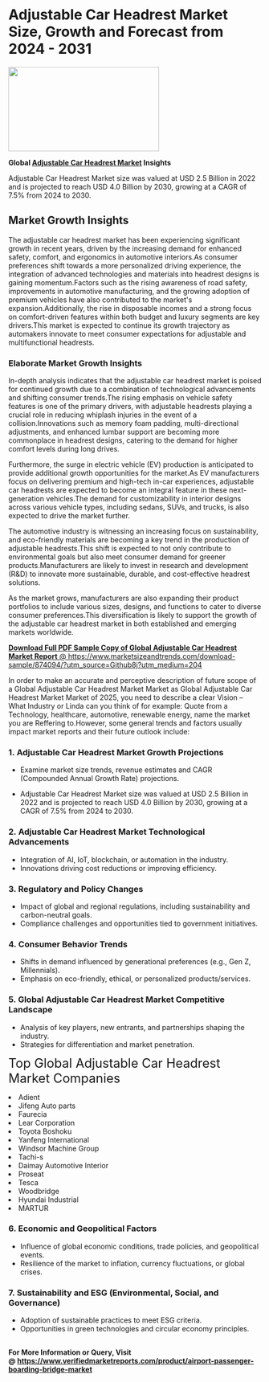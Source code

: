 <H1>Adjustable Car Headrest Market Size, Growth and Forecast from 2024 - 2031</H1><img class="aligncenter size-medium wp-image-584254" src="https://thirdeyenews.in/wp-content/uploads/2024/09/Global-Market-Research-300x168.jpeg" alt="" width="300" height="168" /><p><strong>Global&nbsp;<a href="https://www.marketsizeandtrends.com/download-sample/874094/?utm_source=Github8j?utm_medium=204">Adjustable Car Headrest Market</a> Insights</strong></p><p>Adjustable Car Headrest Market size was valued at USD 2.5 Billion in 2022 and is projected to reach USD 4.0 Billion by 2030, growing at a CAGR of 7.5% from 2024 to 2030.</p><p><h2>Market Growth Insights</h2> <p>The adjustable car headrest market has been experiencing significant growth in recent years, driven by the increasing demand for enhanced safety, comfort, and ergonomics in automotive interiors.As consumer preferences shift towards a more personalized driving experience, the integration of advanced technologies and materials into headrest designs is gaining momentum.Factors such as the rising awareness of road safety, improvements in automotive manufacturing, and the growing adoption of premium vehicles have also contributed to the market's expansion.Additionally, the rise in disposable incomes and a strong focus on comfort-driven features within both budget and luxury segments are key drivers.This market is expected to continue its growth trajectory as automakers innovate to meet consumer expectations for adjustable and multifunctional headrests.<p><a href="#"></a></p> <h3>Elaborate Market Growth Insights</h3> <p>In-depth analysis indicates that the adjustable car headrest market is poised for continued growth due to a combination of technological advancements and shifting consumer trends.The rising emphasis on vehicle safety features is one of the primary drivers, with adjustable headrests playing a crucial role in reducing whiplash injuries in the event of a collision.Innovations such as memory foam padding, multi-directional adjustments, and enhanced lumbar support are becoming more commonplace in headrest designs, catering to the demand for higher comfort levels during long drives.<p>Furthermore, the surge in electric vehicle (EV) production is anticipated to provide additional growth opportunities for the market.As EV manufacturers focus on delivering premium and high-tech in-car experiences, adjustable car headrests are expected to become an integral feature in these next-generation vehicles.The demand for customizability in interior designs across various vehicle types, including sedans, SUVs, and trucks, is also expected to drive the market further.<p>The automotive industry is witnessing an increasing focus on sustainability, and eco-friendly materials are becoming a key trend in the production of adjustable headrests.This shift is expected to not only contribute to environmental goals but also meet consumer demand for greener products.Manufacturers are likely to invest in research and development (R&D) to innovate more sustainable, durable, and cost-effective headrest solutions.<p>As the market grows, manufacturers are also expanding their product portfolios to include various sizes, designs, and functions to cater to diverse consumer preferences.This diversification is likely to support the growth of the adjustable car headrest market in both established and emerging markets worldwide.<p><a href="#"></p><p><span class=""><strong>Download Full PDF Sample Copy of Global Adjustable Car Headrest Market Report</strong> @ <a href="https://www.marketsizeandtrends.com/download-sample/874094/?utm_source=Github8j?utm_medium=204" target="_blank">https://www.marketsizeandtrends.com/download-sample/874094/?utm_source=Github8j?utm_medium=204</a></span></p><p>In order to make an accurate and perceptive description of future scope of a Global&nbsp;Adjustable Car Headrest Market Market as Global&nbsp;Adjustable Car Headrest Market Market of 2025, you need to describe a clear Vision &ndash; What Industry or Linda can you think of for example: Quote from a Technology, healthcare, automotive, renewable energy, name the market you are Reffering to.However, some general trends and factors usually impact market reports and their future outlook include:</p><h3>1.&nbsp;<strong>Adjustable Car Headrest Market Growth Projections</strong></h3><ul><li>Examine market size trends, revenue estimates and CAGR (Compounded Annual Growth Rate) projections.</li><li><p>Adjustable Car Headrest Market size was valued at USD 2.5 Billion in 2022 and is projected to reach USD 4.0 Billion by 2030, growing at a CAGR of 7.5% from 2024 to 2030.</p></li></ul><h3>2.&nbsp;<strong>Adjustable Car Headrest Market Technological Advancements</strong></h3><ul><li>Integration of AI, IoT, blockchain, or automation in the industry.</li><li>Innovations driving cost reductions or improving efficiency.</li></ul><h3>3.&nbsp;<strong>Regulatory and Policy Changes</strong></h3><ul><li>Impact of global and regional regulations, including sustainability and carbon-neutral goals.</li><li>Compliance challenges and opportunities tied to government initiatives.</li></ul><h3>4.&nbsp;<strong>Consumer Behavior Trends</strong></h3><ul><li>Shifts in demand influenced by generational preferences (e.g., Gen Z, Millennials).</li><li>Emphasis on eco-friendly, ethical, or personalized products/services.</li></ul><h3>5.&nbsp;<strong>Global Adjustable Car Headrest Market Competitive Landscape</strong></h3><ul><li>Analysis of key players, new entrants, and partnerships shaping the industry.</li><li>Strategies for differentiation and market penetration.</li></ul><p data-pm-slice="1 1 []"><span style="color: inherit; font-family: inherit; font-size: 25px;">Top Global Adjustable Car Headrest Market Companies</span></p><div class="" data-test-id=""><p><li>Adient</li><li> Jifeng Auto parts</li><li> Faurecia</li><li> Lear Corporation</li><li> Toyota Boshoku</li><li> Yanfeng International</li><li> Windsor Machine Group</li><li> Tachi-s</li><li> Daimay Automotive Interior</li><li> Proseat</li><li> Tesca</li><li> Woodbridge</li><li> Hyundai Industrial</li><li> MARTUR</li></p></div><h3>6.&nbsp;<strong>Economic and Geopolitical Factors</strong></h3><ul><li>Influence of global economic conditions, trade policies, and geopolitical events.</li><li>Resilience of the market to inflation, currency fluctuations, or global crises.</li></ul><h3>7.&nbsp;<strong>Sustainability and ESG (Environmental, Social, and Governance)</strong></h3><ul><li>Adoption of sustainable practices to meet ESG criteria.</li><li>Opportunities in green technologies and circular economy principles.</li></ul><h2><strong style="font-size: 14px;">For More Information or Query, Visit @&nbsp;</strong><a style="background-color: #ffffff; font-size: 14px;" href="https://www.marketsizeandtrends.com/report/adjustable-car-headrest-market/" target="_blank">https://www.verifiedmarketreports.com/product/airport-passenger-boarding-bridge-market</a></h2>